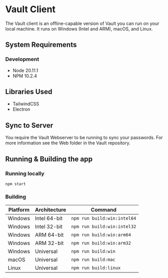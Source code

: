 # Vault Client
The Vault client is an offline-capable version of Vault you can run on your local machine.
It runs on Windows (Intel and ARM), macOS, and Linux.

## System Requirements
### Development
- Node 20.11.1
- NPM 10.2.4

## Libraries Used
- TailwindCSS
- Electron

## Sync to Server
You require the Vault Webserver to be running to sync your passwords. For more information see the Web folder in the Vault repository. 

## Running & Building the app
### Running locally
`npm start`

### Building

| Platform | Architecture | Command                     |
|----------|--------------|-----------------------------|
| Windows  | Intel 64-bit | `npm run build:win:intel64` |
| Windows  | Intel 32-bit | `npm run build:win:intel32` |
| Windows  | ARM 64-bit   | `npm run build:win:arm64`   |
| Windows  | ARM 32-bit   | `npm run build:win:arm32`   |
| Windows  | Universal    | `npm run build:win`         |
| macOS    | Universal    | `npm run build:mac`         |
| Linux    | Universal    | `npm run build:linux`       |
